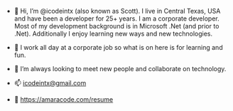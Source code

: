 - 👋 Hi, I’m @icodeintx (also known as Scott).  I live in Central Texas, USA and have been a developer for 25+ years.  I am a corporate developer.  Most of my development background is in Microsoft .Net (and prior to .Net).  Additionally I enjoy learning new ways and new technologies.  

- 👀 I work all day at a corporate job so what is on here is for learning and fun.  

- 💞️ I’m always looking to meet new people and collaborate on technology.

- 📫  icodeintx@gmail.com

- 📄  https://amaracode.com/resume



<!---
icodeintx/icodeintx is a ✨ special ✨ repository because its `README.md` (this file) appears on your GitHub profile.
You can click the Preview link to take a look at your changes.
--->

